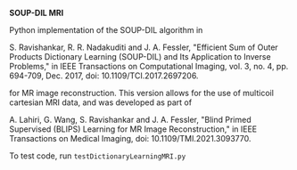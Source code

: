 **SOUP-DIL MRI**

Python implementation of the SOUP-DIL algorithm  in 

S. Ravishankar, R. R. Nadakuditi and J. A. Fessler, 
"Efficient Sum of Outer Products Dictionary Learning (SOUP-DIL) and Its Application to Inverse Problems," 
in IEEE Transactions on Computational Imaging, vol. 3, no. 4, pp. 694-709, Dec. 2017, doi: 10.1109/TCI.2017.2697206.

for MR image reconstruction. This version allows for the use of multicoil cartesian MRI data, and was developed as part of

A. Lahiri, G. Wang, S. Ravishankar and J. A. Fessler, 
"Blind Primed Supervised (BLIPS) Learning for MR Image Reconstruction," 
in IEEE Transactions on Medical Imaging, doi: 10.1109/TMI.2021.3093770.

To test code, run `testDictionaryLearningMRI.py` 
